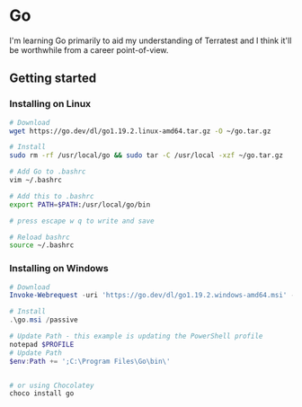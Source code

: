 # Go

I'm learning Go primarily to aid my understanding of Terratest and I think it'll be worthwhile from a career point-of-view.

## Getting started

### Installing on Linux

```Bash
# Download
wget https://go.dev/dl/go1.19.2.linux-amd64.tar.gz -O ~/go.tar.gz

# Install
sudo rm -rf /usr/local/go && sudo tar -C /usr/local -xzf ~/go.tar.gz
```

```Bash
# Add Go to .bashrc
vim ~/.bashrc

# Add this to .bashrc
export PATH=$PATH:/usr/local/go/bin

# press escape w q to write and save

# Reload bashrc
source ~/.bashrc
```

### Installing on Windows

```PowerShell
# Download
Invoke-Webrequest -uri 'https://go.dev/dl/go1.19.2.windows-amd64.msi' -OutFile '~/go.msi'

# Install
.\go.msi /passive

# Update Path - this example is updating the PowerShell profile
notepad $PROFILE
# Update Path
$env:Path += ';C:\Program Files\Go\bin\'


# or using Chocolatey
choco install go
```
